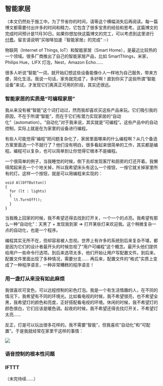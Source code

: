 ## 智能家居

（本文仍然处于施工中。为了节省你的时间，请等这个横幅消失后再阅读。每一篇博文都需要付出许多的时间和精力，它包含了很多宝贵的经验和思考。这篇博文的完成时间预计是11月30日。如果你想加快这篇博文的完工，可以考虑到这里进行[付费](http://www.yinwang.org/blog-cn/2016/04/13/pay-blog)。留言请说明“买咖啡加速『智能家居』的完成” :-）

物联网（Internet of Things, IoT）和智能家居（Smart Home），是最近比较热的一个领域。很多厂商推出了自己的智能家居产品，比如 SmartThings，米家，Philips Hue，LIFX 灯泡，Nest，Amazon Echo……

很多人听说“智能”一词，就开始幻想这些设备能像仆人一样地为自己服务，带来方便，简化生活。我说一句话，家务就完成了，多好啊！直到你买了这些所谓“智能设备”来试，才发现它们离真正可用的阶段，其实还很远。

### 智能家居的实质是“可编程家居”

我从来没有被“智能”这个词打动过，然而我却喜欢买这些产品来玩。它们吸引我的原因，不在于所谓“智能”，而在于它们有潜力实现家居的“自动化”（automation）。“自动化”对于我来说，其实就是“可编程”。这些产品中的自动控制，实际上就是在为家里的设备进行编程。

有些人可能觉得“编程”把问题复杂化了，家居里面哪来的什么编程啊？从几个备选方案里面选一个不就行了？他们没有明白，很多看起来很简单的工作，其实都是编程。编程可以复杂，也可以简单到让你觉得它根本不是编程。

一个很简单的例子，当我睡觉的时候，倒下去却发现客厅和厨房的灯还开着。我懒得爬起来去一个个地关掉，所以我希望床头有这么一个按钮，一按它就关掉家里所有的灯。这样一个按钮，就是可以用编程来实现的：

<div class="language-java highlighter-rouge">

<div class="highlight">

    void AllOffButton()
    {
      for (lt : lights)
      {
        lt.TurnOff();
      }
    }

</div>

</div>

当我晚上回家的时候，我不希望还得去找到灯开关，一个一个的点亮。我希望有那么一种“自动化”：天黑了 + 发现我到家 => 打开某些灯来欢迎我。这个稍微复杂一点的自动化，也是一个程序。

编程其实无所不在，但却容易被人忽视。世界上有许多的系统到后来复杂不堪，都是因为它们的设计者最开头的时候忽视了“用户可编程”这个概念。最开头他们提供给用户一些命令行选项。到后来选项太多，他们开始让用户写配置文件。到后来，配置文件里面出现了多种情况，需要分支…… 再后来，配置文件的“格式”实质上变成了一种程序语言，一种非常糟糕的程序语言！

### 用一盏灯从来没有如此麻烦

我很喜欢可变色，可以远程控制的彩色灯泡。我是一个有生活情趣的人，在不同的情况下，我希望有不同的环境光。比如看电视的时候，我不希望很亮，也不希望全黑，我希望灯的颜色和亮度，正好搭配看电视的环境。休闲的时候，我不希望灯的颜色很白，它们应该是暖色调。起夜的时候，我不希望还得去找灯开关，不希望灯太亮……

反正，灯是可以玩出很多花样的。我不需要“智能”，但我喜欢“自动化”和“可配置”。于是我就经常在家里干这样的事情：

![](http://www.yinwang.org/images/light-colors.jpg)

### 语音控制的根本性问题

### IFTTT

（未完待续……）

